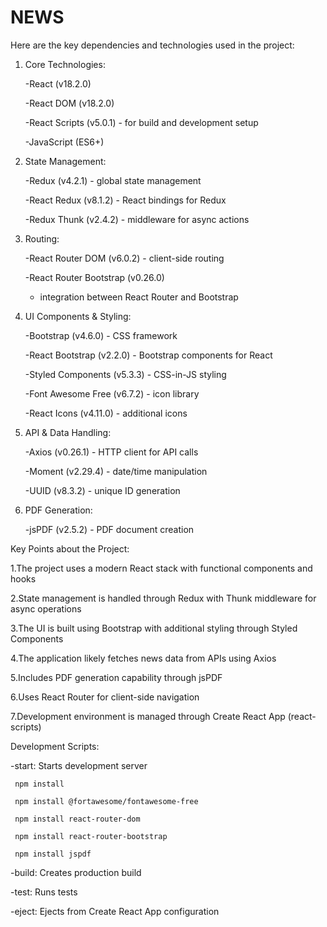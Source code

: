 # NEWS

Here are the key dependencies and technologies used in the project:

1. Core Technologies:

   -React (v18.2.0)

   -React DOM (v18.2.0)

   -React Scripts (v5.0.1) - for build and development setup

   -JavaScript (ES6+)

2. State Management:

   -Redux (v4.2.1) - global state management

   -React Redux (v8.1.2) - React bindings for Redux

   -Redux Thunk (v2.4.2) - middleware for async actions


3. Routing:

   -React Router DOM (v6.0.2) - client-side routing

   -React Router Bootstrap (v0.26.0)

     - integration between React Router and Bootstrap

4. UI Components & Styling:

   -Bootstrap (v4.6.0) - CSS framework

   -React Bootstrap (v2.2.0) - Bootstrap components for React

   -Styled Components (v5.3.3) - CSS-in-JS styling

   -Font Awesome Free (v6.7.2) - icon library

   -React Icons (v4.11.0) - additional icons

5. API & Data Handling:

   -Axios (v0.26.1) - HTTP client for API calls

   -Moment (v2.29.4) - date/time manipulation

   -UUID (v8.3.2) - unique ID generation

6. PDF Generation:

   -jsPDF (v2.5.2) - PDF document creation




Key Points about the Project:

  1.The project uses a modern React stack with functional components and hooks

  2.State management is handled through Redux with Thunk middleware for async operations
  
  3.The UI is built using Bootstrap with additional styling through Styled Components

  4.The application likely fetches news data from APIs using Axios

  5.Includes PDF generation capability through jsPDF

  6.Uses React Router for client-side navigation

  7.Development environment is managed through Create React App (react-scripts)


Development Scripts:

-start: Starts development server
    
     npm install
    
     npm install @fortawesome/fontawesome-free
    
     npm install react-router-dom
    
     npm install react-router-bootstrap
    
     npm install jspdf


-build: Creates production build

-test: Runs tests

-eject: Ejects from Create React App configuration
